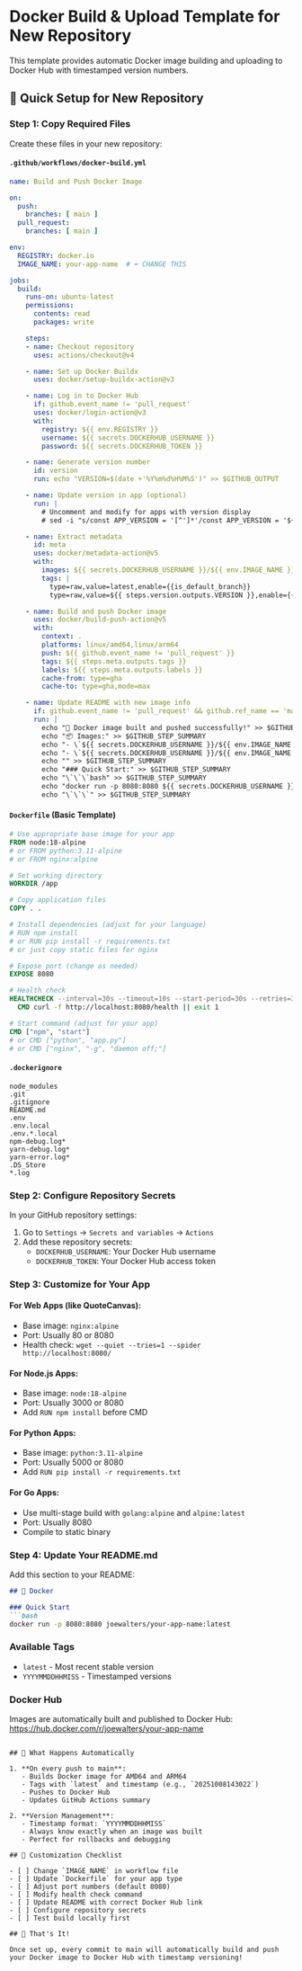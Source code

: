 # Docker Build & Upload Template for New Repository

This template provides automatic Docker image building and uploading to Docker Hub with timestamped version numbers.

## 🎯 Quick Setup for New Repository

### Step 1: Copy Required Files

Create these files in your new repository:

#### `.github/workflows/docker-build.yml`
```yaml
name: Build and Push Docker Image

on:
  push:
    branches: [ main ]
  pull_request:
    branches: [ main ]

env:
  REGISTRY: docker.io
  IMAGE_NAME: your-app-name  # ⬅️ CHANGE THIS

jobs:
  build:
    runs-on: ubuntu-latest
    permissions:
      contents: read
      packages: write

    steps:
    - name: Checkout repository
      uses: actions/checkout@v4

    - name: Set up Docker Buildx
      uses: docker/setup-buildx-action@v3

    - name: Log in to Docker Hub
      if: github.event_name != 'pull_request'
      uses: docker/login-action@v3
      with:
        registry: ${{ env.REGISTRY }}
        username: ${{ secrets.DOCKERHUB_USERNAME }}
        password: ${{ secrets.DOCKERHUB_TOKEN }}

    - name: Generate version number
      id: version
      run: echo "VERSION=$(date +'%Y%m%d%H%M%S')" >> $GITHUB_OUTPUT

    - name: Update version in app (optional)
      run: |
        # Uncomment and modify for apps with version display
        # sed -i "s/const APP_VERSION = '[^']*'/const APP_VERSION = '${{ steps.version.outputs.VERSION }}'/" src/main.js

    - name: Extract metadata
      id: meta
      uses: docker/metadata-action@v5
      with:
        images: ${{ secrets.DOCKERHUB_USERNAME }}/${{ env.IMAGE_NAME }}
        tags: |
          type=raw,value=latest,enable={{is_default_branch}}
          type=raw,value=${{ steps.version.outputs.VERSION }},enable={{is_default_branch}}

    - name: Build and push Docker image
      uses: docker/build-push-action@v5
      with:
        context: .
        platforms: linux/amd64,linux/arm64
        push: ${{ github.event_name != 'pull_request' }}
        tags: ${{ steps.meta.outputs.tags }}
        labels: ${{ steps.meta.outputs.labels }}
        cache-from: type=gha
        cache-to: type=gha,mode=max

    - name: Update README with new image info
      if: github.event_name != 'pull_request' && github.ref_name == 'main'
      run: |
        echo "🐳 Docker image built and pushed successfully!" >> $GITHUB_STEP_SUMMARY
        echo "📦 Images:" >> $GITHUB_STEP_SUMMARY
        echo "- \`${{ secrets.DOCKERHUB_USERNAME }}/${{ env.IMAGE_NAME }}:latest\`" >> $GITHUB_STEP_SUMMARY
        echo "- \`${{ secrets.DOCKERHUB_USERNAME }}/${{ env.IMAGE_NAME }}:${{ steps.version.outputs.VERSION }}\`" >> $GITHUB_STEP_SUMMARY
        echo "" >> $GITHUB_STEP_SUMMARY
        echo "### Quick Start:" >> $GITHUB_STEP_SUMMARY
        echo "\`\`\`bash" >> $GITHUB_STEP_SUMMARY
        echo "docker run -p 8080:8080 ${{ secrets.DOCKERHUB_USERNAME }}/${{ env.IMAGE_NAME }}:latest" >> $GITHUB_STEP_SUMMARY
        echo "\`\`\`" >> $GITHUB_STEP_SUMMARY
```

#### `Dockerfile` (Basic Template)
```dockerfile
# Use appropriate base image for your app
FROM node:18-alpine
# or FROM python:3.11-alpine
# or FROM nginx:alpine

# Set working directory
WORKDIR /app

# Copy application files
COPY . .

# Install dependencies (adjust for your language)
# RUN npm install
# or RUN pip install -r requirements.txt
# or just copy static files for nginx

# Expose port (change as needed)
EXPOSE 8080

# Health check
HEALTHCHECK --interval=30s --timeout=10s --start-period=30s --retries=3 \
  CMD curl -f http://localhost:8080/health || exit 1

# Start command (adjust for your app)
CMD ["npm", "start"]
# or CMD ["python", "app.py"]
# or CMD ["nginx", "-g", "daemon off;"]
```

#### `.dockerignore`
```
node_modules
.git
.gitignore
README.md
.env
.env.local
.env.*.local
npm-debug.log*
yarn-debug.log*
yarn-error.log*
.DS_Store
*.log
```

### Step 2: Configure Repository Secrets

In your GitHub repository settings:
1. Go to `Settings` → `Secrets and variables` → `Actions`
2. Add these repository secrets:
   - `DOCKERHUB_USERNAME`: Your Docker Hub username
   - `DOCKERHUB_TOKEN`: Your Docker Hub access token

### Step 3: Customize for Your App

#### For Web Apps (like QuoteCanvas):
- Base image: `nginx:alpine`
- Port: Usually 80 or 8080
- Health check: `wget --quiet --tries=1 --spider http://localhost:8080/`

#### For Node.js Apps:
- Base image: `node:18-alpine`
- Port: Usually 3000 or 8080
- Add `RUN npm install` before CMD

#### For Python Apps:
- Base image: `python:3.11-alpine`
- Port: Usually 5000 or 8080
- Add `RUN pip install -r requirements.txt`

#### For Go Apps:
- Use multi-stage build with `golang:alpine` and `alpine:latest`
- Port: Usually 8080
- Compile to static binary

### Step 4: Update Your README.md

Add this section to your README:

```markdown
## 🐳 Docker

### Quick Start
```bash
docker run -p 8080:8080 joewalters/your-app-name:latest
```

### Available Tags
- `latest` - Most recent stable version
- `YYYYMMDDHHMISS` - Timestamped versions

### Docker Hub
Images are automatically built and published to Docker Hub: https://hub.docker.com/r/joewalters/your-app-name
```

## 🔄 What Happens Automatically

1. **On every push to main**:
   - Builds Docker image for AMD64 and ARM64
   - Tags with `latest` and timestamp (e.g., `20251008143022`)
   - Pushes to Docker Hub
   - Updates GitHub Actions summary

2. **Version Management**:
   - Timestamp format: `YYYYMMDDHHMISS`
   - Always know exactly when an image was built
   - Perfect for rollbacks and debugging

## 📝 Customization Checklist

- [ ] Change `IMAGE_NAME` in workflow file
- [ ] Update `Dockerfile` for your app type
- [ ] Adjust port numbers (default 8080)
- [ ] Modify health check command
- [ ] Update README with correct Docker Hub link
- [ ] Configure repository secrets
- [ ] Test build locally first

## 🎉 That's It!

Once set up, every commit to main will automatically build and push your Docker image to Docker Hub with timestamp versioning!